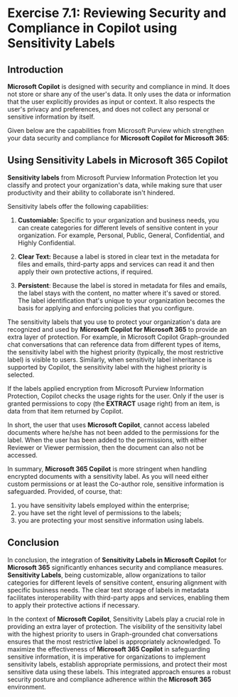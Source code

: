 # Exercise 7.1: Reviewing Security and Compliance in Copilot using Sensitivity Labels

## Introduction

**Microsoft Copilot** is designed with security and compliance in mind. It does not store or share any of the user's data. It only uses the data or information that the user explicitly provides as input or context. It also respects the user's privacy and preferences, and does not collect any personal or sensitive information by itself.

Given below are the capabilities from Microsoft Purview which strengthen your data security and compliance for **Microsoft Copilot for Microsoft 365**:

## Using Sensitivity Labels in Microsoft 365 Copilot

**Sensitivity labels** from Microsoft Purview Information Protection let you classify and protect your organization's data, while making sure that user productivity and their ability to collaborate isn't hindered.

Sensitivity labels offer the following capabilities:

1. **Customiable:** Specific to your organization and business needs, you can create categories for different levels of sensitive content in your organization. For example, Personal, Public, General, Confidential, and Highly Confidential.

1. **Clear Text:** Because a label is stored in clear text in the metadata for files and emails, third-party apps and services can read it and then apply their own protective actions, if required.

1. **Persistent**: Because the label is stored in metadata for files and emails, the label stays with the content, no matter where it's saved or stored. The label identification that's unique to your organization becomes the basis for applying and enforcing policies that you configure.

The sensitivity labels that you use to protect your organization's data are recognized and used by **Microsoft Copilot for Microsoft 365** to provide an extra layer of protection. For example, in Microsoft Copilot Graph-grounded chat conversations that can reference data from different types of items, the sensitivity label with the highest priority (typically, the most restrictive label) is visible to users. Similarly, when sensitivity label inheritance is supported by Copilot, the sensitivity label with the highest priority is selected.

If the labels applied encryption from Microsoft Purview Information Protection, Copilot checks the usage rights for the user. Only if the user is granted permissions to copy (the **EXTRACT** usage right) from an item, is data from that item returned by Copilot.

In short, the user that uses **Microsoft Copilot**, cannot access labeled documents where he/she has not been added to the permissions for the label. When the user has been added to the permissions, with either Reviewer or Viewer permission, then the document can also not be accessed.

In summary, **Microsoft 365 Copilot** is more stringent when handling encrypted documents with a sensitivity label. As you will need either custom permissions or at least the Co-author role, sensitive information is safeguarded. Provided, of course, that:

1. you have sensitivity labels employed within the enterprise;
1. you have set the right level of permissions to the labels;
1. you are protecting your most sensitive information using labels.

## Conclusion

In conclusion, the integration of **Sensitivity Labels in Microsoft Copilot** for **Microsoft 365** significantly enhances security and compliance measures. **Sensitivity Labels**, being customizable, allow organizations to tailor categories for different levels of sensitive content, ensuring alignment with specific business needs. The clear text storage of labels in metadata facilitates interoperability with third-party apps and services, enabling them to apply their protective actions if necessary.

In the context of **Microsoft Copilot**, Sensitivity Labels play a crucial role in providing an extra layer of protection. The visibility of the sensitivity label with the highest priority to users in Graph-grounded chat conversations ensures that the most restrictive label is appropriately acknowledged. To maximize the effectiveness of **Microsoft 365 Copilot** in safeguarding sensitive information, it is imperative for organizations to implement sensitivity labels, establish appropriate permissions, and protect their most sensitive data using these labels. This integrated approach ensures a robust security posture and compliance adherence within the **Microsoft 365** environment.
